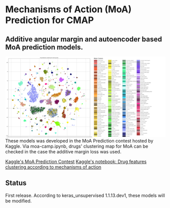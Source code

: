 # Mechanisms of Action (MoA) Prediction for CMAP
## Additive angular margin and autoencoder based MoA prediction models.
![Imgur](pics/drug_features_clustering_moa_colors.png)
These models was developed in the MoA Prediction contest hosted by Kaggle.
Via moa-camp.ipynb, drugs' clustering map for MoA can be checked in the case the additive margin loss was used.

[Kaggle's MoA Prediction Contest](https://www.kaggle.com/c/lish-moa)
[Kaggle's notebook: Drug features clustering according to mechanisms of action](https://www.kaggle.com/gutomitai/drug-features-clustering-according-to-moa)

## Status
First release. According to keras_unsupervised 1.1.13.dev1, these models will be modified.


